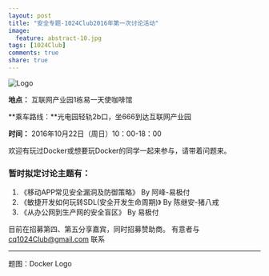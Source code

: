 ```yaml
---
layout: post
title: "安全专题-1024Club2016年第一次讨论活动"
image:
  feature: abstract-10.jpg
tags: [1024Club]
comments: true
share: true
---
```


![Logo](http://pic.yupoo.com/peigen123_v/F2I6nlWx/IS0ME.png)


**地点：** 互联网产业园1栋易一天使咖啡馆

**乘车路线：**光电园轻轨2b口，坐666到达互联网产业园

**时间：** 2016年10月22日（周日）10：00-18：00


欢迎有玩过Docker或想要玩Docker的同学一起来参与，请带着问题来。

### 暂时拟定讨论主题有：
1. 《移动APP常见安全漏洞及防御策略》 By 阿峰-易极付
2. 《敏捷开发如何玩转SDL(安全开发生命周期)》 By 陈继安-猪八戒
3. 《从办公网到生产网的安全盲区》 By 易极付

目前在招募第四、第五分享嘉宾，同时招募赞助商。
有意者与[cq1024Club@gmail.com](cq1024Club@gmail.com) 联系


---
题图：Docker Logo
